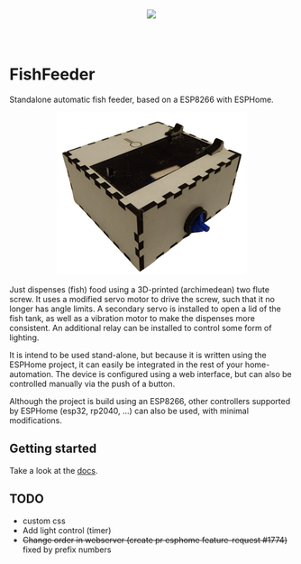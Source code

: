 <h1 align="center">
<img src="https://raw.githubusercontent.com/ColoMAX/fishfeeder/main/design/mechanical/logo.svg" width="100">
</h1><br>

# FishFeeder

Standalone automatic fish feeder, based on a ESP8266 with ESPHome.

<center>

![](docs/assets/pictures/skyview.png)

</center>

Just dispenses (fish) food using a 3D-printed (archimedean) two flute screw. It uses a modified servo motor to drive the screw, such that it no longer has angle limits. A secondary servo is installed to open a lid of the fish tank, as well as a vibration motor to make the dispenses more consistent. An additional relay can be installed to control some form of lighting.

It is intend to be used stand-alone, but because it is written using the ESPHome project, it can easily be integrated in the rest of your home-automation. The device is configured using a web interface, but can also be controlled manually via the push of a button.

Although the project is build using an ESP8266, other controllers supported by ESPHome (esp32, rp2040, ...) can also be used, with minimal modifications.

## Getting started

Take a look at the [docs](https://ColoMAX.github.io/fishfeeder).

## TODO

- custom css
- Add light control (timer)
- ~~Change order in webserver (create pr esphome feature-request #1774)~~ fixed by prefix numbers
